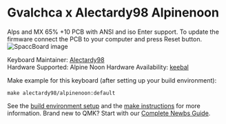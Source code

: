 # Gvalchca x Alectardy98 Alpinenoon

Alps and MX 65% +10 PCB with ANSI and iso Enter support. To update the firmware connect the PCB to your computer and press Reset button.
![SpaccBoard image](https://i.imgur.com/0mB5HFx.jpeg)

Keyboard Maintainer: [Alectardy98](https://github.com/alectardy98)  
Hardware Supported: Alpine Noon
Hardware Availability: [keebal](https://keebal.com)

Make example for this keyboard (after setting up your build environment):

    make alectardy98/alpinenoon:default

See the [build environment setup](https://docs.qmk.fm/#/getting_started_build_tools) and the [make instructions](https://docs.qmk.fm/#/getting_started_make_guide) for more information. Brand new to QMK? Start with our [Complete Newbs Guide](https://docs.qmk.fm/#/newbs).
